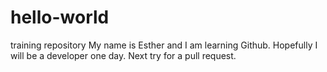 # hello-world
training repository
My name is Esther and I am learning Github. Hopefully I will be a developer one day. 
Next try for a pull request. 
